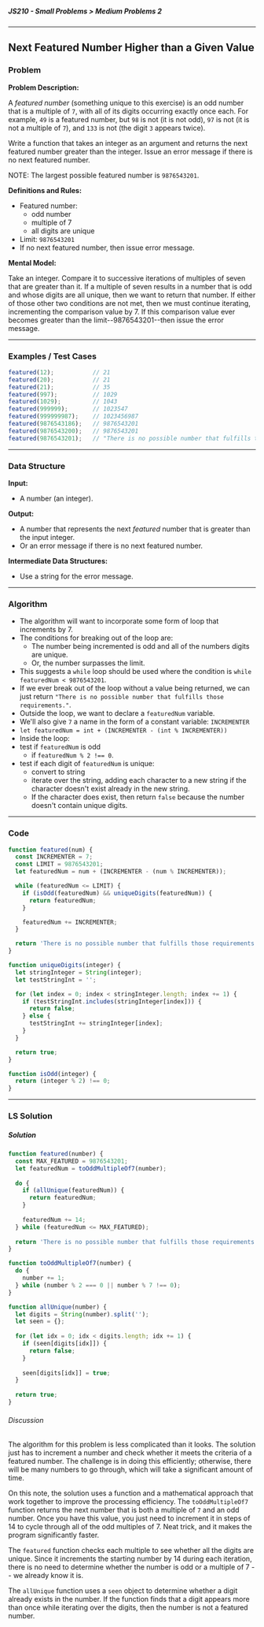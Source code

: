 ##### JS210 - Small Problems > Medium Problems 2

---

## Next Featured Number Higher than a Given Value

### Problem

**Problem Description:**

A *featured number* (something unique to this exercise) is an odd number that is a multiple of `7`, with all of its digits occurring exactly once each. For example, `49` is a featured number, but `98` is not (it is not odd), `97` is not (it is not a multiple of `7`), and `133` is not (the digit `3` appears twice).  

Write a function that takes an integer as an argument and returns the next featured number greater than the integer. Issue an error message if there is no next featured number.  

NOTE: The largest possible featured number is `9876543201`.  

**Definitions and Rules:**

* Featured number:
  * odd number
  * multiple of 7
  * all digits are unique
* Limit: `9876543201`
* If no next featured number, then issue error message.

**Mental Model:**

Take an integer. Compare it to successive iterations of multiples of seven that are greater than it. If a multiple of seven results in a number that is odd and whose digits are all unique, then we want to return that number. If either of those other two conditions are not met, then we must continue iterating, incrementing the comparison value by 7. If this comparison value ever becomes greater than the limit--9876543201--then issue the error message.

---

### Examples / Test Cases

```javascript
featured(12);           // 21
featured(20);           // 21
featured(21);           // 35
featured(997);          // 1029
featured(1029);         // 1043
featured(999999);       // 1023547
featured(999999987);    // 1023456987
featured(9876543186);   // 9876543201
featured(9876543200);   // 9876543201
featured(9876543201);   // "There is no possible number that fulfills those requirements."
```

---

### Data Structure

**Input:**

* A number (an integer).

**Output:**

* A number that represents the next _featured_ number that is greater than the input integer.
* Or an error message if there is no next featured number.

**Intermediate Data Structures:**

* Use a string for the error message.

---

### Algorithm

* The algorithm will want to incorporate some form of loop that increments by 7.
* The conditions for breaking out of the loop are:
  * The number being incremented is odd and all of the numbers digits are unique.
  * Or, the number surpasses the limit.
* This suggests a `while` loop should be used where the condition is `while featuredNum < 9876543201`.
* If we ever break out of the loop without a value being returned, we can just return `"There is no possible number that fulfills those requirements."`.
* Outside the loop, we want to declare a `featuredNum` variable.
* We'll also give `7` a name in the form of a constant variable: `INCREMENTER`
* `let featuredNum = int + (INCREMENTER - (int % INCREMENTER))`
* Inside the loop:
* test if `featuredNum` is odd
  * if `featuredNum % 2 !== 0`.
* test if each digit of `featuredNum` is unique:
  * convert to string
  * iterate over the string, adding each character to a new string if the character doesn't exist already in the new string. 
  * If the character does exist, then return `false` because the number doesn't contain unique digits.

---

### Code

```javascript
function featured(num) {
  const INCREMENTER = 7;
  const LIMIT = 9876543201;
  let featuredNum = num + (INCREMENTER - (num % INCREMENTER));

  while (featuredNum <= LIMIT) {
    if (isOdd(featuredNum) && uniqueDigits(featuredNum)) {
      return featuredNum;
    }

    featuredNum += INCREMENTER;
  }

  return 'There is no possible number that fulfills those requirements.';
}

function uniqueDigits(integer) {
  let stringInteger = String(integer);
  let testStringInt = '';

  for (let index = 0; index < stringInteger.length; index += 1) {
    if (testStringInt.includes(stringInteger[index])) {
      return false;
    } else {
      testStringInt += stringInteger[index];
    }
  }

  return true;
}

function isOdd(integer) {
  return (integer % 2) !== 0;
}
```

---

### LS Solution

##### Solution

```javascript
function featured(number) {
  const MAX_FEATURED = 9876543201;
  let featuredNum = toOddMultipleOf7(number);
  
  do {
    if (allUnique(featuredNum)) {
      return featuredNum;
    }
    
    featuredNum += 14;
  } while (featuredNum <= MAX_FEATURED);
  
  return 'There is no possible number that fulfills those requirements.';
}

function toOddMultipleOf7(number) {
  do {
    number += 1;
  } while (number % 2 === 0 || number % 7 !== 0);
}

function allUnique(number) {
  let digits = String(number).split('');
  let seen = {};
  
  for (let idx = 0; idx < digits.length; idx += 1) {
    if (seen[digits[idx]]) {
      return false;
    }
    
    seen[digits[idx]] = true;
  }
  
  return true;
}
```

###### Discussion

The algorithm for this problem is less complicated than it looks. The solution just has to increment a number and check whether it meets the criteria of a featured number. The challenge is in doing this efficiently; otherwise, there will be many numbers to go through, which will take a significant amount of time.  

On this note, the solution uses a function and a mathematical approach that work together to improve the processing efficiency. The `toOddMultipleOf7` function returns the next number that is both a multiple of `7` and an odd number. Once you have this value, you just need to increment it in steps of 14 to cycle through all of the odd multiples of 7. Neat trick, and it makes the program significantly faster.  

The `featured` function checks each multiple to see whether all the digits are unique. Since it increments the starting number by 14 during each iteration, there is no need to determine whether the number is odd or a multiple of 7 -- we already know it is.  

The `allUnique` function uses a `seen` object to determine whether a digit already exists in the number. If the function finds that a digit appears more than once while iterating over the digits, then the number is not a featured number.  

